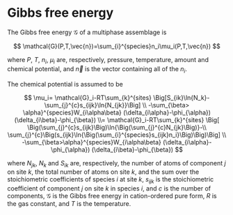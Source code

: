 # Gibbs free energy

The Gibbs free energy $\mathcal{G}$ of a multiphase assemblage is

$$
\mathcal{G}(P,T,\vec{n})=\sum_{i}^{species}n_i\mu_i(P,T,\vec{n})
$$

where $P$, $T$, $n_i$, $\mu_i$ are, respectively, pressure, temperature, amount and chemical potential, and $\vec{n}$ is the vector containing all of the $n_i$.

The chemical potential is assumed to be

$$
\mu_i=
\mathcal{G}_i-RT\sum_{k}^{sites}
\Big[S_{ik}\ln{N_k}-\sum_{j}^{c}s_{ijk}\ln{N_{jk}}\Big] \\
-\sum_{\beta> \alpha}^{species}W_{i\alpha\beta}
(\delta_{i\alpha}-\phi_{\alpha})
(\delta_{i\beta}-\phi_{\beta})
\\=
\mathcal{G}_i-RT\sum_{k}^{sites}
\Big[
\Big(\sum_{j}^{c}s_{ijk}\Big)\ln{\Big(\sum_{j}^{c}N_{jk}\Big)}-\\
\sum_{j}^{c}\Big(s_{ijk}\ln{\Big(\sum_{i}^{species}s_{ijk}n_i}\Big)\Big)\Big] \\
-\sum_{\beta>\alpha}^{species}W_{i\alpha\beta}
(\delta_{i\alpha}-\phi_{\alpha})
(\delta_{i\beta}-\phi_{\beta})
$$

where $N_{jk}$, $N_k$ and $S_{ik}$ are, respectively, the number of atoms of component $j$ on site $k$, the total number of atoms on site $k$, and the sum over the stoichiometric coefficients of species $i$ at site $k$, $s_{ijk}$ is the stoichiometric coefficient of component $j$ on site $k$ in species $i$, and $c$ is the number of components, $\mathcal{G}$ is the Gibbs free energy in cation-ordered pure form, $R$ is the gas constant, and $T$ is the temperature.




